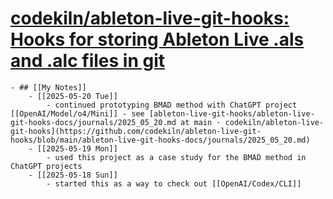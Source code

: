 # [codekiln/ableton-live-git-hooks: Hooks for storing Ableton Live .als and .alc files in git](https://github.com/codekiln/ableton-live-git-hooks)
	- ## [[My Notes]]
		- [[2025-05-20 Tue]]
			- continued prototyping BMAD method with ChatGPT project [[OpenAI/Model/o4/Mini]] - see [ableton-live-git-hooks/ableton-live-git-hooks-docs/journals/2025_05_20.md at main · codekiln/ableton-live-git-hooks](https://github.com/codekiln/ableton-live-git-hooks/blob/main/ableton-live-git-hooks-docs/journals/2025_05_20.md)
		- [[2025-05-19 Mon]]
			- used this project as a case study for the BMAD method in ChatGPT projects
		- [[2025-05-18 Sun]]
			- started this as a way to check out [[OpenAI/Codex/CLI]]
